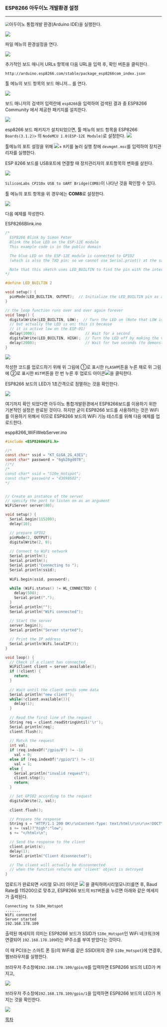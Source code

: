 ### ESP8266 아두이노 개발환경 설정

---





<img src="./img/arduino.png" style="zoom:80%;" />아두이노 통합개발 환경(Arduino IDE)을 실행한다.

![](./img/arduino_preference.png)

파일 메뉴의 환경설정을 연다.

![](./img/preferences.png)

추가적인 보드 매니저 URLs 항목에 다음 URL을 입력 후, 확인 버튼을 클릭한다.

```
http://arduino.esp8266.com/stable/package_esp8266com_index.json
```



툴 메뉴의 보드 항목의 보드 매니저... 를 연다.

![](./img/tool_board_board_manager.png)



보드 매니저의 검색어 입력란에 `esp8266`을 입력하여 검색된 결과 중 ESP8266 Community 에서 제공한 패키지를 설치한다. 

![](./img/board_manager.png)

esp8266 보드 패키지가 설치되었으면, 툴 메뉴의 보드 항목을 ESP8266 `Boards(3.1.2)>` 의 `NodeMCU 1.0(ESP-12E Module)`로 설정한다. ![](./img/tool_board_nodemcu_v10.png)

툴메뉴의 포트 설정을 위해 ![](./img/win_key.png)+ `R`키를 눌러 실행 창에 `devmgmt.msc`를 입력하여 장치관리자를 실행한다. 

ESP 8266 보드를 USB포트에 연결할 때 장치관리자의 포트항목의 변화를 살핀다.

![](./img/devmgmt_port.png)

`SiliconLabs CP210x USB to UART Bridge(COM8)`이 나타난 것을 확인할 수 있다. 

툴 메뉴의 포트 항목을 위 경우에는 **COM8**로 설정한다.

![](./img/tool_port.png)

다음 예제를 작성한다. 

ESP8266Blink.ino

```c
/*
  ESP8266 Blink by Simon Peter
  Blink the blue LED on the ESP-12E module
  This example code is in the public domain

  The blue LED on the ESP-12E module is connected to GPIO2
  (which is also the TXD pin; so we cannot use Serial.print() at the same time)

  Note that this sketch uses LED_BUILTIN to find the pin with the internal LED
*/

#define LED_BUILTIN 2

void setup() {
  pinMode(LED_BUILTIN, OUTPUT);  // Initialize the LED_BUILTIN pin as an output
}

// the loop function runs over and over again forever
void loop() {
  digitalWrite(LED_BUILTIN, LOW);  // Turn the LED on (Note that LOW is the voltage level
  // but actually the LED is on; this is because
  // it is active low on the ESP-01)
  delay(1000);                      // Wait for a second
  digitalWrite(LED_BUILTIN, HIGH);  // Turn the LED off by making the voltage HIGH
  delay(2000);                      // Wait for two seconds (to demonstrate the active low LED)
}
```

![](./img/esp8266_flash.png)

작성한 코드를 업로드하기 위해 위 그림에 ①로 표시한 `FLASH`버튼을 누른 채로 위 그림에 ②로 표시한 `RST`버튼을 란 번 누른 후 업로드 아이콘![](./img/arduino_upload.png)을 클릭한다. 

ESP8266 보드의 LED가 1초간격으로 점멸하는 것을 확인한다.

![](./img/esp.gif)

여기까지 확인 되었다면 아두이노 통합개발환경에서 ESP8266보드를 이용하기 위한 기본적인 설정은 완료된 것이다. 하지만 굳이 ESP8266 보드를 사용하려는 것은 WiFi를 이용하기 위해서 이므로 ESP8266 보드의  WiFi 기능 테스트를 위해 다음 예제를 업로드한다.

espp8266_WiFiWebServer.ino

```c
#include <ESP8266WiFi.h>

//*
const char* ssid = "KT_GiGA_2G_43E1";
const char* password = "6gb28gd078";
//*/
/*
const char* ssid = "S10e_Hotspot";
const char* password = "43698602";
*/


// Create an instance of the server
// specify the port to listen on as an argument
WiFiServer server(80);

void setup() {
  Serial.begin(115200);
  delay(10);

  // prepare GPIO2
  pinMode(2, OUTPUT);
  digitalWrite(2, 0);
  
  // Connect to WiFi network
  Serial.println();
  Serial.println();
  Serial.print("Connecting to ");
  Serial.println(ssid);
  
  WiFi.begin(ssid, password);
  
  while (WiFi.status() != WL_CONNECTED) {
    delay(500);
    Serial.print(".");
  }
  Serial.println("");
  Serial.println("WiFi connected");
  
  // Start the server
  server.begin();
  Serial.println("Server started");

  // Print the IP address
  Serial.println(WiFi.localIP());
}

void loop() {
  // Check if a client has connected
  WiFiClient client = server.available();
  if (!client) {
    return;
  }
  
  // Wait until the client sends some data
  Serial.println("new client");
  while(!client.available()){
    delay(1);
  }
  
  // Read the first line of the request
  String req = client.readStringUntil('\r');
  Serial.println(req);
  client.flush();
  
  // Match the request
  int val;
  if (req.indexOf("/gpio/0") != -1)
    val = 0;
  else if (req.indexOf("/gpio/1") != -1)
    val = 1;
  else {
    Serial.println("invalid request");
    client.stop();
    return;
  }

  // Set GPIO2 according to the request
  digitalWrite(2, val);
  
  client.flush();

  // Prepare the response
  String s = "HTTP/1.1 200 OK\r\nContent-Type: text/html\r\n\r\n<!DOCTYPE HTML>\r\n<html>\r\nGPIO is now ";
  s += (val)?"high":"low";
  s += "</html>\n";

  // Send the response to the client
  client.print(s);
  delay(1);
  Serial.println("Client disonnected");

  // The client will actually be disconnected 
  // when the function returns and 'client' object is detroyed
}
```

업로드가 완료되면 시리얼 모니터 아이콘 ![](D:\Dropbox\myGit\Proj4PowerSaving\md\img\serial_monitor.png) 을 클릭하여시리얼모니터를연 후, Baud Rate를 115200으로 맞추고, ESP8266 보드의 `RST`버튼을 누르면 아래와 같은 메세지가 출력된다.

``` 
Connecting to S10e_Hotspot
.......
WiFi connected
Server started
192.168.178.109
```

출력된 메세지의 의미는 ESP8266 보드가 SSID가 `S10e_Hotspot`인 WiFi 네크워크에 연결되어 `192.168.178.109`라는 IP주소를 부여 받았다는 것이다.

이 때 PC(또는 스마트 폰 등)의 WiFi를 같은 SSID(위의 경우 `S10e_Hotspot`)에 연결후, 웹브라우저를 실행한다.

브라우저 주소창에`192.168.178.109/gpio/0`를 입력하면 ESP8266 보드의 LED가 켜지고,

![](./img\url_gpio_0.png)

브라우저 주소창에`192.168.178.109/gpio/1`을 입력하면 ESP8266 보드의 LED가 꺼지는 것을 확인한다. 

![](D:\Dropbox\myGit\Proj4PowerSaving\md\img\url_gpio_1.png)



[목차](../README.md) 
